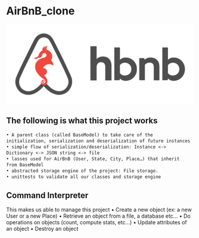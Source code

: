 # AirBnB_clone
![hbnb](hbnb.png)

## The following is what this project works
    • A parent class (called BaseModel) to take care of the initialization, serialization and deserialization of future instances
    • simple flow of serialization/deserialization: Instance <-> Dictionary <-> JSON string <-> file
    • lasses used for AirBnB (User, State, City, Place…) that inherit from BaseModel
    • abstracted storage engine of the project: File storage.
    • unittests to validate all our classes and storage engine

## Command Interpreter
This makes us able to manage this project
    • Create a new object (ex: a new User or a new Place)
    • Retrieve an object from a file, a database etc…
    • Do operations on objects (count, compute stats, etc…)
    • Update attributes of an object
    • Destroy an object

